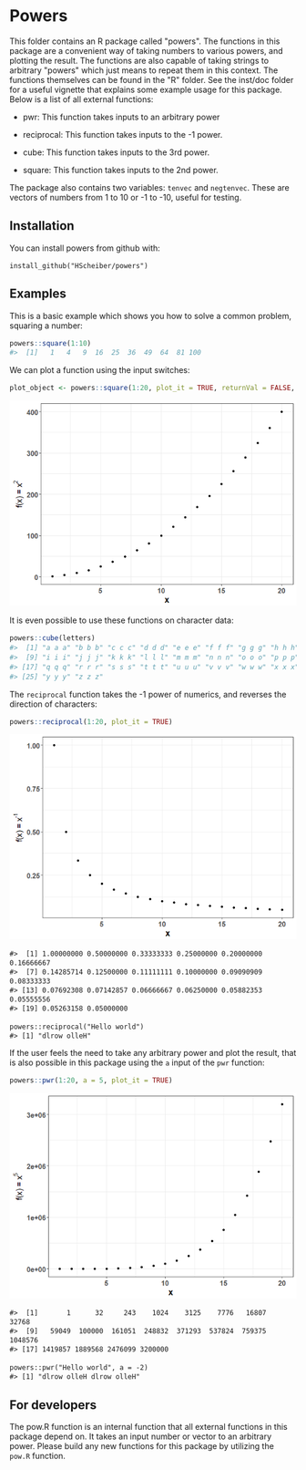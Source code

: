 Powers
======

This folder contains an R package called "powers". The functions in this package are a convenient way of taking numbers to various powers, and plotting the result. The functions are also capable of taking strings to arbitrary "powers" which just means to repeat them in this context. The functions themselves can be found in the "R" folder. See the inst/doc folder for a useful vignette that explains some example usage for this package. Below is a list of all external functions:

-   pwr: This function takes inputs to an arbitrary power

-   reciprocal: This function takes inputs to the -1 power.

-   cube: This function takes inputs to the 3rd power.

-   square: This function takes inputs to the 2nd power.

The package also contains two variables: `tenvec` and `negtenvec`. These are vectors of numbers from 1 to 10 or -1 to -10, useful for testing.

Installation
------------

You can install powers from github with:

    install_github("HScheiber/powers")

Examples
--------

This is a basic example which shows you how to solve a common problem, squaring a number:

``` r
powers::square(1:10)
#>  [1]   1   4   9  16  25  36  49  64  81 100
```

We can plot a function using the input switches:

``` r
plot_object <- powers::square(1:20, plot_it = TRUE, returnVal = FALSE, returnPlot = TRUE)
```

![](inst/extdata/README-example2-1.png)

It is even possible to use these functions on character data:

``` r
powers::cube(letters)
#>  [1] "a a a" "b b b" "c c c" "d d d" "e e e" "f f f" "g g g" "h h h"
#>  [9] "i i i" "j j j" "k k k" "l l l" "m m m" "n n n" "o o o" "p p p"
#> [17] "q q q" "r r r" "s s s" "t t t" "u u u" "v v v" "w w w" "x x x"
#> [25] "y y y" "z z z"
```

The `reciprocal` function takes the -1 power of numerics, and reverses the direction of characters:

``` r
powers::reciprocal(1:20, plot_it = TRUE)
```

![](inst/extdata/README-example4-1.png)

    #>  [1] 1.00000000 0.50000000 0.33333333 0.25000000 0.20000000 0.16666667
    #>  [7] 0.14285714 0.12500000 0.11111111 0.10000000 0.09090909 0.08333333
    #> [13] 0.07692308 0.07142857 0.06666667 0.06250000 0.05882353 0.05555556
    #> [19] 0.05263158 0.05000000

    powers::reciprocal("Hello world")
    #> [1] "dlrow olleH"

If the user feels the need to take any arbitrary power and plot the result, that is also possible in this package using the `a` input of the `pwr` function:

``` r
powers::pwr(1:20, a = 5, plot_it = TRUE)
```

![](inst/extdata/README-example5-1.png)

    #>  [1]       1      32     243    1024    3125    7776   16807   32768
    #>  [9]   59049  100000  161051  248832  371293  537824  759375 1048576
    #> [17] 1419857 1889568 2476099 3200000

    powers::pwr("Hello world", a = -2)
    #> [1] "dlrow olleH dlrow olleH"

For developers
--------------

The pow.R function is an internal function that all external functions in this package depend on. It takes an input number or vector to an arbitrary power. Please build any new functions for this package by utilizing the `pow.R` function.
